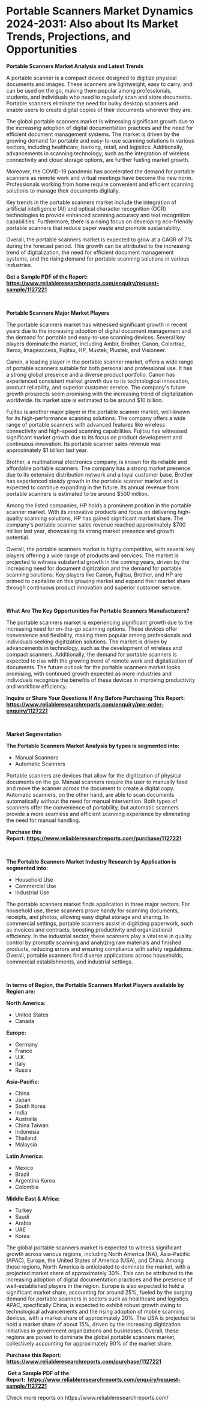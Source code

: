 <p><h1>Portable Scanners Market Dynamics 2024-2031: Also about Its Market Trends, Projections, and Opportunities</h1></p><p><strong>Portable Scanners Market Analysis and Latest Trends</strong></p>
<p><p>A portable scanner is a compact device designed to digitize physical documents and images. These scanners are lightweight, easy to carry, and can be used on the go, making them popular among professionals, students, and individuals who need to regularly scan and store documents. Portable scanners eliminate the need for bulky desktop scanners and enable users to create digital copies of their documents wherever they are.</p><p>The global portable scanners market is witnessing significant growth due to the increasing adoption of digital documentation practices and the need for efficient document management systems. The market is driven by the growing demand for portable and easy-to-use scanning solutions in various sectors, including healthcare, banking, retail, and logistics. Additionally, advancements in scanning technology, such as the integration of wireless connectivity and cloud storage options, are further fueling market growth.</p><p>Moreover, the COVID-19 pandemic has accelerated the demand for portable scanners as remote work and virtual meetings have become the new norm. Professionals working from home require convenient and efficient scanning solutions to manage their documents digitally.</p><p>Key trends in the portable scanners market include the integration of artificial intelligence (AI) and optical character recognition (OCR) technologies to provide enhanced scanning accuracy and text recognition capabilities. Furthermore, there is a rising focus on developing eco-friendly portable scanners that reduce paper waste and promote sustainability.</p><p>Overall, the portable scanners market is expected to grow at a CAGR of 7% during the forecast period. This growth can be attributed to the increasing trend of digitalization, the need for efficient document management systems, and the rising demand for portable scanning solutions in various industries.</p></p>
<p><strong>Get a Sample PDF of the Report:&nbsp; <a href="https://www.reliableresearchreports.com/enquiry/request-sample/1127221">https://www.reliableresearchreports.com/enquiry/request-sample/1127221</a></strong></p>
<p>&nbsp;</p>
<p><strong>Portable Scanners Major Market Players</strong></p>
<p><p>The portable scanners market has witnessed significant growth in recent years due to the increasing adoption of digital document management and the demand for portable and easy-to-use scanning devices. Several key players dominate the market, including Ambir, Brother, Canon, Colortrac, Xerox, Imageaccess, Fujitsu, HP, Mustek, Plustek, and Visioneer.</p><p>Canon, a leading player in the portable scanner market, offers a wide range of portable scanners suitable for both personal and professional use. It has a strong global presence and a diverse product portfolio. Canon has experienced consistent market growth due to its technological innovation, product reliability, and superior customer service. The company's future growth prospects seem promising with the increasing trend of digitalization worldwide. Its market size is estimated to be around $10 billion.</p><p>Fujitsu is another major player in the portable scanner market, well-known for its high-performance scanning solutions. The company offers a wide range of portable scanners with advanced features like wireless connectivity and high-speed scanning capabilities. Fujitsu has witnessed significant market growth due to its focus on product development and continuous innovation. Its portable scanner sales revenue was approximately $1 billion last year.</p><p>Brother, a multinational electronics company, is known for its reliable and affordable portable scanners. The company has a strong market presence due to its extensive distribution network and a loyal customer base. Brother has experienced steady growth in the portable scanner market and is expected to continue expanding in the future. Its annual revenue from portable scanners is estimated to be around $500 million.</p><p>Among the listed companies, HP holds a prominent position in the portable scanner market. With its innovative products and focus on delivering high-quality scanning solutions, HP has gained significant market share. The company's portable scanner sales revenue reached approximately $700 million last year, showcasing its strong market presence and growth potential.</p><p>Overall, the portable scanners market is highly competitive, with several key players offering a wide range of products and services. The market is projected to witness substantial growth in the coming years, driven by the increasing need for document digitization and the demand for portable scanning solutions. Key players like Canon, Fujitsu, Brother, and HP are primed to capitalize on this growing market and expand their market share through continuous product innovation and superior customer service.</p></p>
<p>&nbsp;</p>
<p><strong>What Are The Key Opportunities For Portable Scanners Manufacturers?</strong></p>
<p><p>The portable scanners market is experiencing significant growth due to the increasing need for on-the-go scanning options. These devices offer convenience and flexibility, making them popular among professionals and individuals seeking digitization solutions. The market is driven by advancements in technology, such as the development of wireless and compact scanners. Additionally, the demand for portable scanners is expected to rise with the growing trend of remote work and digitalization of documents. The future outlook for the portable scanners market looks promising, with continued growth expected as more industries and individuals recognize the benefits of these devices in improving productivity and workflow efficiency.</p></p>
<p><strong>Inquire or Share Your Questions If Any Before Purchasing This Report: <a href="https://www.reliableresearchreports.com/enquiry/pre-order-enquiry/1127221">https://www.reliableresearchreports.com/enquiry/pre-order-enquiry/1127221</a></strong></p>
<p>&nbsp;</p>
<p><strong>Market Segmentation</strong></p>
<p><strong>The Portable Scanners Market Analysis by types is segmented into:</strong></p>
<p><ul><li>Manual Scanners</li><li>Automatic Scanners</li></ul></p>
<p><p>Portable scanners are devices that allow for the digitization of physical documents on the go. Manual scanners require the user to manually feed and move the scanner across the document to create a digital copy. Automatic scanners, on the other hand, are able to scan documents automatically without the need for manual intervention. Both types of scanners offer the convenience of portability, but automatic scanners provide a more seamless and efficient scanning experience by eliminating the need for manual handling.</p></p>
<p><strong>Purchase this Report:&nbsp;<a href="https://www.reliableresearchreports.com/purchase/1127221">https://www.reliableresearchreports.com/purchase/1127221</a></strong></p>
<p>&nbsp;</p>
<p><strong>The Portable Scanners Market Industry Research by Application is segmented into:</strong></p>
<p><ul><li>Household Use</li><li>Commercial Use</li><li>Industrial Use</li></ul></p>
<p><p>The portable scanners market finds application in three major sectors. For household use, these scanners prove handy for scanning documents, receipts, and photos, allowing easy digital storage and sharing. In commercial settings, portable scanners assist in digitizing paperwork, such as invoices and contracts, boosting productivity and organizational efficiency. In the industrial sector, these scanners play a vital role in quality control by promptly scanning and analyzing raw materials and finished products, reducing errors and ensuring compliance with safety regulations. Overall, portable scanners find diverse applications across households, commercial establishments, and industrial settings.</p></p>
<p>&nbsp;</p>
<p><strong>In terms of Region, the Portable Scanners Market Players available by Region are:</strong></p>
<p>
    <p> <strong> North America: </strong>
        <ul>
            <li>United States</li>
            <li>Canada</li>
        </ul>
        </p> 
    <p> <strong> Europe: </strong>
        <ul>
            <li>Germany</li>
            <li>France</li>
            <li>U.K.</li>
            <li>Italy</li>
            <li>Russia</li>
        </ul>
        </p> 
    <p> <strong> Asia-Pacific: </strong>
        <ul>
            <li>China</li>
            <li>Japan</li>
            <li>South Korea</li>
            <li>India</li>
            <li>Australia</li>
            <li>China Taiwan</li>
            <li>Indonesia</li>
            <li>Thailand</li>
            <li>Malaysia</li>
        </ul>
        </p> 
    <p> <strong> Latin America: </strong>
        <ul>
            <li>Mexico</li>
            <li>Brazil</li>
            <li>Argentina Korea</li>
            <li>Colombia</li>
        </ul>
        </p> 
    <p> <strong> Middle East & Africa: </strong>
        <ul>
            <li>Turkey</li>
            <li>Saudi</li>
            <li>Arabia</li>
            <li>UAE</li>
            <li>Korea</li>
        </ul>
    </p>
    </p>
<p><p>The global portable scanners market is expected to witness significant growth across various regions, including North America (NA), Asia-Pacific (APAC), Europe, the United States of America (USA), and China. Among these regions, North America is anticipated to dominate the market, with a projected market share of approximately 30%. This can be attributed to the increasing adoption of digital documentation practices and the presence of well-established players in the region. Europe is also expected to hold a significant market share, accounting for around 25%, fueled by the surging demand for portable scanners in sectors such as healthcare and logistics. APAC, specifically China, is expected to exhibit robust growth owing to technological advancements and the rising adoption of mobile scanning devices, with a market share of approximately 20%. The USA is projected to hold a market share of about 15%, driven by the increasing digitization initiatives in government organizations and businesses. Overall, these regions are poised to dominate the global portable scanners market, collectively accounting for approximately 90% of the market share.</p></p>
<p><strong>Purchase this Report: <a href="https://www.reliableresearchreports.com/purchase/1127221">https://www.reliableresearchreports.com/purchase/1127221</a></strong></p>
<p>&nbsp;<strong>Get a Sample PDF of the Report:&nbsp;&nbsp;<a href="https://www.reliableresearchreports.com/enquiry/request-sample/1127221">https://www.reliableresearchreports.com/enquiry/request-sample/1127221</a></strong></p>
<p><strong></strong></p>
<p>Check more reports on https://www.reliableresearchreports.com/</p>